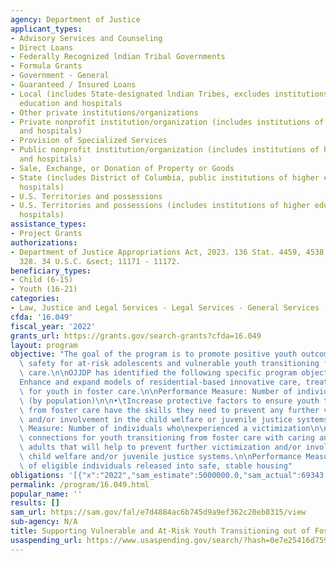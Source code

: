 ```yaml
---
agency: Department of Justice
applicant_types:
- Advisory Services and Counseling
- Direct Loans
- Federally Recognized lndian Tribal Governments
- Formula Grants
- Government - General
- Guaranteed / Insured Loans
- Local (includes State-designated lndian Tribes, excludes institutions of higher
  education and hospitals
- Other private institutions/organizations
- Private nonprofit institution/organization (includes institutions of higher education
  and hospitals)
- Provision of Specialized Services
- Public nonprofit institution/organization (includes institutions of higher education
  and hospitals)
- Sale, Exchange, or Donation of Property or Goods
- State (includes District of Columbia, public institutions of higher education and
  hospitals)
- U.S. Territories and possessions
- U.S. Territories and possessions (includes institutions of higher education and
  hospitals)
assistance_types:
- Project Grants
authorizations:
- Department of Justice Appropriations Act, 2023. 136 Stat. 4459, 4538. Pub. L. 117,
  328. 34 U.S.C. &sect; 11171 - 11172.
beneficiary_types:
- Child (6-15)
- Youth (16-21)
categories:
- Law, Justice and Legal Services - Legal Services - General Services
cfda: '16.049'
fiscal_year: '2022'
grants_url: https://grants.gov/search-grants?cfda=16.049
layout: program
objective: "The goal of the program is to promote positive youth outcomes and public\
  \ safety for at-risk adolescents and vulnerable youth transitioning from foster\
  \ care.\n\nOJJDP has identified the following specific program objectives:\n\n•\t\
  Enhance and expand models of residential-based innovative care, treatment, and services\
  \ for youth in foster care.\n\nPerformance Measure: Number of individuals served\
  \ (by population)\n\n•\tIncrease protective factors to ensure youth transitioning\
  \ from foster care have the skills they need to prevent any further victimization\
  \ and/or involvement in the child welfare or juvenile justice systems.\n\nPerformance\
  \ Measure: Number of individuals who\nexperienced a victimization\n\n•\tIncrease\
  \ connections for youth transitioning from foster care with caring and concerned\
  \ adults that will help to prevent further victimization and/or involvement in the\
  \ child welfare and/or juvenile justice systems.\n\nPerformance Measure:  Percentage\
  \ of eligible individuals released into safe, stable housing"
obligations: '[{"x":"2022","sam_estimate":5000000.0,"sam_actual":69343.0,"usa_spending_actual":0.0},{"x":"2023","sam_estimate":2000000.0,"sam_actual":0.0,"usa_spending_actual":498972.0},{"x":"2024","sam_estimate":0.0,"sam_actual":0.0,"usa_spending_actual":0.0}]'
permalink: /program/16.049.html
popular_name: ''
results: []
sam_url: https://sam.gov/fal/e7d4884ac6b745d9a9ef362c20eb8315/view
sub-agency: N/A
title: Supporting Vulnerable and At-Risk Youth Transitioning out of Foster Care
usaspending_url: https://www.usaspending.gov/search/?hash=0e7e25416d75965c22926d0be1e5905f
---
```

